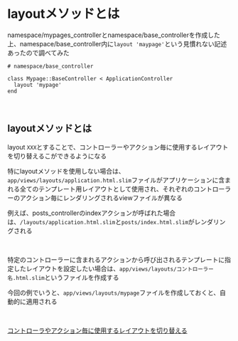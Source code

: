 # layoutメソッドとは

namespace/mypages_controllerとnamespace/base_controllerを作成した上、namespace/base_controller内に`layout 'maypage'`という見慣れない記述あったので調べてみた

```
# namespace/base_controller

class Mypage::BaseController < ApplicationController
  layout 'mypage'
end
```

<br>

## layoutメソッドとは

layout `XXX`とすることで、コントローラーやアクション毎に使用するレイアウトを切り替えるこができるようになる

特にlayoutメソッドを使用しない場合は、`app/views/layouts/application.html.slim`ファイルがアプリケーションに含まれる全てのテンプレート用レイアウトとして使用され、それぞれのコントローラーのアクション毎にレンダリングされるviewファイルが異なる

例えば、posts_controllerのindexアクションが呼ばれた場合は、`/layouts/application.html.slim`と`posts/index.html.slim`がレンダリングされる

<br>

特定のコントローラーに含まれるアクションから呼び出されるテンプレートに指定したレイアウトを設定したい場合は、`app/views/layouts/コントローラー名.html.slim`というファイルを作成する

今回の例でいうと、`app/views/layouts/mypage`ファイルを作成しておくと、自動的に適用される

<br>

[コントローラやアクション毎に使用するレイアウトを切り替える](https://www.javadrive.jp/rails/template/index3.html)
